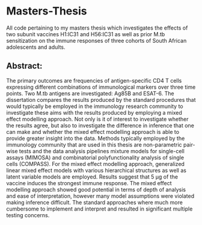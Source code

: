 # Masters-Thesis
All code pertaining to my masters thesis which investigates the effects of two subunit vaccines H1:IC31 and H56:IC31 as well as prior M.tb sensitization on the immune responses of three cohorts of South African adolescents and adults. 

## Abstract:
The primary outcomes are frequencies of antigen-specific CD4 T cells expressing different combinations of immunological markers over three time points. Two M.tb antigens are investigated: Ag85B and ESAT-6. The dissertation compares the results produced by the standard procedures that would typically be employed in the immunology research community to investigate these aims with the results produced by employing a mixed effect modelling approach. Not only is it of interest to investigate whether the results agree, but also to investigate the difference in inference that one can make and whether the mixed effect modelling approach is able to provide greater insight into the data. Methods typically employed by the immunology community that are used in this thesis are non-parametric pair-wise tests and the data analysis pipelines mixture models for single-cell assays (MIMOSA) and combinatorial polyfunctionality analysis of single cells (COMPASS). For the mixed effect modelling approach, generalized linear mixed effect models with various hierarchical structures as well as latent variable models are employed. Results suggest that 5 μg of the vaccine induces the strongest immune response. The mixed effect modelling approach showed good potential in terms of depth of analysis and ease of interpretation, however many model assumptions were violated making inference difficult. The standard approaches where much more cumbersome to implement and interpret and resulted in significant multiple testing concerns.


